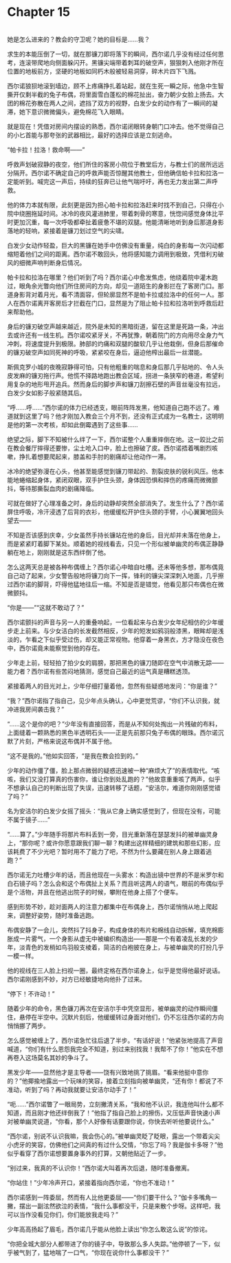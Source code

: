 # Chapter 15

<br>
她是怎么进来的？教会的守卫呢？她的目标是……我？

求生的本能压倒了一切，就在那镰刀即将落下的瞬间，西尔诺几乎没有经过任何思考，连滚带爬地向侧面躲闪开。黑镰尖端带着刺耳的破空声，狠狠刺入他刚才所在位置的地板前方，坚硬的地板如同朽木般被轻易洞穿，碎木片四下飞溅。

西尔诺狼狈地滚到墙边，顾不上疼痛挣扎着站起，就在生死一瞬之际，他急中生智撕开仅剩半截的兔子布偶，将里面雪白蓬松的棉花扯出，奋力朝少女脸上扬去。大团的棉花弥散在两人之间，遮挡了双方的视野，白发少女的动作有了一瞬间的凝滞，她下意识微微偏头，避免棉花飞入眼睛。

就是现在！凭借对房间内摆设的熟悉，西尔诺闭眼转身朝门口冲去。他不觉得自己的小匕首能与那夸张的武器相比，最好的选择应该是立刻逃命。

“帕卡拉！拉洛！救命啊——”

呼救声划破寂静的夜空，他们所住的客房小院位于教堂后方，与教士们的居所远远分隔开。西尔诺不确定自己的呼救声能否惊醒其他教士，但他确信帕卡拉和拉洛一定能听到。喊完这一声后，持续的狂奔已让他气喘吁吁，再也无力发出第二声呼救。

他的体力本就有限，此刻更是因为担心帕卡拉和拉洛赶来时找不到自己，只得在小院中绕圈拖延时间。冰冷的夜风灌进肺里，带着刺骨的寒意，恍惚间感觉身体比平时更加沉重，每一次呼吸都牵扯着疲惫不堪的双腿。他能清晰地听到身后那道身影落地的轻响，紧接着是镰刀划过空气的尖啸。

白发少女动作轻盈，巨大的黑镰在她手中仿佛没有重量，纯白的身影每一次闪动都缩短着他们之间的距离。西尔诺不敢回头，他将感知能力调用到极致，凭借利刃破风的细微声响判断身后情况。

帕卡拉和拉洛在哪里？他们听到了吗？西尔诺心中愈发焦虑，他绕着院中灌木跑过，眼角余光瞥向他们所住房间的方向，却见一道陌生的身影拦在了客房门口。那道身影背对着月光，看不清面容，但轮廓显然不是帕卡拉或拉洛中的任何一人。那人在西尔诺离开客房后才拦截在门口，显然是为了阻止帕卡拉和拉洛听到呼救后赶来帮助他。

身后的镰刃破空声越来越近，院外是未知的黑暗街道，留在这里是死路一条，冲出去或许还有一线生机。西尔诺咬紧牙关，不再犹豫，朝着院门的方向用尽全身力气冲刺，将速度提升到极限。肺部的灼痛和双腿的酸软几乎让他栽倒，但身后那催命的镰刃破空声如同死神的呼吸，紧紧咬在身后，逼迫他榨出最后一丝潜能。

斯佩克罗小城的夜晚寂静得可怕，只有他粗重的喘息和身后那几乎贴地的、令人头皮发麻的镰刃拖行声。他慌不择路地跑出教会区域，拐进一条狭窄的巷道，希望利用复杂的地形甩开追兵。然而身后的脚步声和镰刀刮擦石壁的声音丝毫没有拉远，白发少女如影子般紧随其后。

“呼……呼……”西尔诺的体力已经透支，眼前阵阵发黑，他知道自己跑不远了。难道就到这里了吗？他才刚加入教会三个月不到，还没有正式成为一名教士，这明明是他的第一次考核，却如此倒霉遇到了这些事……

绝望之际，脚下不知被什么绊了一下，西尔诺整个人重重摔倒在地。这一跤比之前在教会餐厅摔得还要惨，尘土呛入口中，脸上也擦破了皮。西尔诺捂着嘴剧烈咳嗽，挣扎着想要爬起来，膝盖和手肘的剧痛却让他动作一滞。

冰冷的绝望弥漫在心头，他甚至能感觉到镰刀带起的、割裂皮肤的锐利风压。他本能地蜷缩起身体，紧闭双眼，双手护住头颈，身体因恐惧和摔伤的疼痛而微微颤抖，等待那撕裂血肉的剧痛降临。

可就在做好了心理准备之时，身后的动静却突然全部消失了。发生什么了？西尔诺屏住呼吸，冷汗浸透了后背的衣衫，他缓缓松开护住头颈的手臂，小心翼翼地回头望去——

不知是否该感到庆幸，少女虽然手持长镰站在他的身后，目光却并未落在他身上，而是紧紧盯着脚下某处。顺着她的视线看去，只见一个形似被单幽灵的布偶正静静躺在地上，刚刚就是这东西绊倒了他。

怎么这两天总是被各种布偶缠上？西尔诺心中暗自吐槽。还未等他多想，那布偶竟自己动了起来，少女警告般地将镰刀向下一挥，锋利的镰尖深深刺入地面，几乎擦过西尔诺的脚背，吓得他猛地往后一缩。不知是否是错觉，他看见那只布偶也在微微颤抖。

“你是——”“这就不敢动了？”

西尔诺颤抖的声音与另一人的重叠响起，一位看起来与白发少女年纪相仿的少年缓步走上前来。与少女洁白的长发截然相反，少年的短发如鸦羽般漆黑，眼眸却是浅淡的，乍看之下似乎受过伤，却又能正常视物。他穿着一身黑衣，方才隐没在夜色中，西尔诺竟未能察觉到他的存在。

少年走上前，轻轻拍了拍少女的肩膀，那把黑色的镰刀随即在空气中消散无踪——能力者？西尔诺有些苦闷地猜测，感觉自己最近的运气真是糟糕透顶。

紧接着两人的目光对上，少年仔细打量着他，忽然有些疑惑地发问：“你是谁？”

“我？”西尔诺指了指自己，见少年点头确认，心中更觉荒谬，“你们不认识我，就冲进我房间袭击我？”

“……这个是你的吧？”少年没有直接回答，而是从不知何处掏出一片残破的布料，上面缝着一颗熟悉的黑色半透明石头——正是先前那只兔子布偶的眼珠。西尔诺沉默了片刻，严格来说这布偶并不属于他。

“这不是我的。”他如实回答，“是我在教会捡到的。”

少年的动作僵了僵，脸上那点微弱的疑惑迅速被一种“麻烦大了”的表情取代。“咳咳，我们又没打算真的伤害你，谁让你到处乱跑的？”他故意重重咳了两声，似乎不想承认自己的判断出现了失误，迅速转移了话题，“安洁尔，难道你刚刚感觉错了吗？”

名为安洁尔的白发少女摇了摇头：“我从它身上确实感觉到了，但现在没有，可能不属于镜子……”

“……算了。”少年随手将那片布料丢到一旁，目光重新落在瑟瑟发抖的被单幽灵身上，“那你呢？或许你愿意跟我们聊一聊？构建出这样精细的建筑和那些幻影，应该耗费了不少光吧？暂时用不了能力了吧，不然为什么要藏在别人身上跟着逃跑？”

西尔诺无力吐槽少年的话，而且他现在一头雾水：构造出镜中世界的不是米罗尔和白石镜子吗？怎么会和这个布偶扯上关系？而且听这两人的语气，眼前的布偶似乎是个活物，并且在他逃出院子的时候，攀附在他身上搭了个便车。

感到形势不妙，趁对面两人的注意力都集中在布偶身上，西尔诺悄悄从地上爬起来，调整好姿势，随时准备逃跑。

布偶安静了一会儿，突然抖了抖身子，构成身体的布片和棉线自动拆解，填充棉膨胀成一片雾气，一个身影从虚无中被编织构造出——那是一个有着凌乱长发的少年，淡青色的发梢如鸟羽般支棱着，简洁的白袍披在身上，与被单幽灵的打扮几乎一模一样。

他的视线在三人脸上扫视一圈，最终定格在西尔诺身上，似乎是觉得他最好说话。西尔诺刚感到不妙，对方已经敏捷地向他扑了过来。

“停下！不许动！”

随着少年的命令，黑色镰刀再次在安洁尔手中凭空显形，被单幽灵的动作瞬间僵住，悬停在半空中。沉默片刻后，他缓缓转过身面对他们，仍不忘往西尔诺的方向悄悄挪了两步。

怎么感觉被缠上了，西尔诺急忙往后退了半步。“有话好说！”他紧张地提高了声音喊道，“你们有什么恩怨我完全不知道，别过来别找我！我帮不了你！”他实在不想再卷入这场莫名其妙的争斗了。

黑发少年——显然他才是主导者——饶有兴致地挑了挑眉。“看来他挺中意你的？”他揶揄地露出一个玩味的笑容，接着立刻指向被单幽灵，“还有你！都说了不准动，听到了吗？再动我就要让安洁尔动手了！”

“呃……”西尔诺瞥了一眼局势，立刻撇清关系，“我和他不认识，我连他叫什么都不知道，而且刚才他还绊倒我了！”他指了指自己脸上的擦伤，又压低声音快速小声对被单幽灵说道，“你看，那个人好像有话要跟你说，你快去听听他要说什么。”

“西尔诺，别说不认识我嘛，我会伤心的。”被单幽灵眨了眨眼，露出一个带着尖尖小虎牙的笑容，仿佛他们之间真的有过什么交情，“你忘了吗？我是伽卡多呀？”他似乎看穿了西尔诺想要置身事外的打算，又朝他贴近了一步。

“别过来，我真的不认识你！”西尔诺大叫着再次后退，随时准备撤离。

“你站住！”少年冷声开口，紧接着指向西尔诺，“你也不准动！”

西尔诺感到一阵委屈，然而有人比他更委屈——“你们要干什么？”伽卡多嘴角一撇，摆出一副泫然欲泣的表情，“我什么事都没干，只是来散个步呀。这样吧，我可以当作没看见你们，你们能放我走吗？”

少年高高扬起了眉毛，西尔诺几乎能从他脸上读出“你怎么敢这么说”的惊诧。

“你把全城大部分人都带进了你的镜子中，导致那么多人失踪。”他停顿了一下，似乎被气到了，猛地喘了一口气，“你现在说你什么事都没干？”
